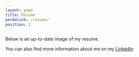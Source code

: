 ```yaml
---
layout: page
title: Resume
permalink: /resume/
position: 2
---
```


Below is an up-to-date image of my resume. 
<!-- {% pdf "{{ site.baseurl }}/_media/cur_resume.pdf" %} -->
You can also find more information about me on my [LinkedIn](https://www.linkedin.com/in/alice-getmanchuk-198a6b197/)